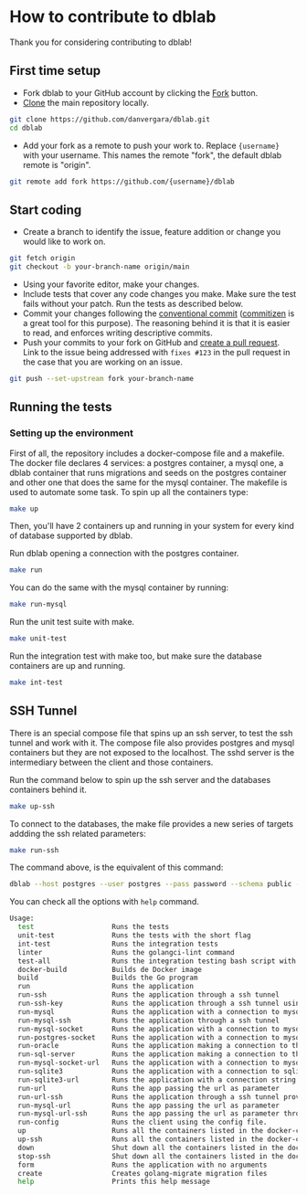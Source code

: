 # How to contribute to dblab

Thank you for considering contributing to dblab!

## First time setup

- Fork dblab to your GitHub account by clicking the [Fork](https://github.com/danvergara/dblab/fork) button.
- [Clone](https://docs.github.com/en/github/getting-started-with-github/fork-a-repo#step-2-create-a-local-clone-of-your-fork) the main repository locally.

```bash
git clone https://github.com/danvergara/dblab.git
cd dblab
```

- Add your fork as a remote to push your work to. Replace ``{username}`` with your username. This names the remote "fork", the  default dblab remote is "origin".

```bash
git remote add fork https://github.com/{username}/dblab
```

## Start coding

- Create a branch to identify the issue, feature addition or change you would like to work on.

```bash
git fetch origin
git checkout -b your-branch-name origin/main
```

- Using your favorite editor, make your changes.
- Include tests that cover any code changes you make. Make sure the
  test fails without your patch. Run the tests as described below.
- Commit your changes following the [conventional commit](https://www.conventionalcommits.org/en/v1.0.0/) ([commitizen](https://github.com/commitizen-tools/commitizen) is a great tool for this purpose). The reasoning behind it is that it is easier to read, and enforces writing descriptive commits.
- Push your commits to your fork on GitHub and
  [create a pull request](https://docs.github.com/en/github/collaborating-with-issues-and-pull-requests/creating-a-pull-request). Link to the issue being addressed with
  ``fixes #123`` in the pull request in the case that you are working on an issue.

```bash
git push --set-upstream fork your-branch-name
```

## Running the tests

### Setting up the environment

First of all, the repository includes a docker-compose file and a makefile. The docker file declares 4 services: a postgres container, a mysql one, a dblab container that runs migrations and seeds on the postgres container and other one that does the same for the mysql container. The makefile is used to automate some task. To spin up all the containers type:

```bash
make up
```

Then, you'll have 2 containers up and running in your system for every kind of database supported by dblab.

Run dblab opening a connection with the postgres container.

```bash
make run
```

You can do the same with the mysql container by running:

```bash
make run-mysql
```

Run the unit test suite with make.

```bash
make unit-test
```

Run the integration test with make too, but make sure the database containers are up and running.

```bash
make int-test
```

## SSH Tunnel

There is an special compose file that spins up an ssh server, to test the ssh tunnel and work with it. The compose file also provides postgres and mysql containers but they are not exposed to the localhost. The sshd server is the intermediary between the client and those containers.

Run the command below to spin up the ssh server and the databases containers behind it.

```bash
make up-ssh
```

To connect to the databases, the make file provides a new series of targets addding the ssh related parameters:

```bash
make run-ssh
```

The command above, is the equivalent of this command:

```bash
dblab --host postgres --user postgres --pass password --schema public --ssl disable --port 5432 --driver postgres --limit 50 --ssh-host localhost --ssh-port 2222 --ssh-user root --ssh-pass root
```

You can check all the options with `help` command.

```bash
Usage:
  test                   Runs the tests
  unit-test              Runs the tests with the short flag
  int-test               Runs the integration tests
  linter                 Runs the golangci-lint command
  test-all               Runs the integration testing bash script with different database docker image versions
  docker-build           Builds de Docker image
  build                  Builds the Go program
  run                    Runs the application
  run-ssh                Runs the application through a ssh tunnel
  run-ssh-key            Runs the application through a ssh tunnel using a private key file
  run-mysql              Runs the application with a connection to mysql
  run-mysql-ssh          Runs the application through a ssh tunnel
  run-mysql-socket       Runs the application with a connection to mysql through a socket file. In this example the socke file is located in /var/lib/mysql/mysql.sock.
  run-postgres-socket    Runs the application with a connection to mysql through a socket file. In this example the socke file is located in /var/lib/mysql/mysql.sock.
  run-oracle             Runs the application making a connection to the Oracle database
  run-sql-server         Runs the application making a connection to the SQL Server database
  run-mysql-socket-url   Runs the application with a connection to mysql through a socket file. In this example the socke file is located in /var/lib/mysql/mysql.sock.
  run-sqlite3            Runs the application with a connection to sqlite3
  run-sqlite3-url        Runs the application with a connection string to sqlite3
  run-url                Runs the app passing the url as parameter
  run-url-ssh            Runs the application through a ssh tunnel providing the url as parameter
  run-mysql-url          Runs the app passing the url as parameter
  run-mysql-url-ssh      Runs the app passing the url as parameter through a ssh tunnel providing the url as parameter
  run-config             Runs the client using the config file.
  up                     Runs all the containers listed in the docker-compose.yml file
  up-ssh                 Runs all the containers listed in the docker-compose.ssh.yml file to test the ssh tunnel
  down                   Shut down all the containers listed in the docker-compose.yml file
  stop-ssh               Shut down all the containers listed in the docker-compose.ssh.yml file
  form                   Runs the application with no arguments
  create                 Creates golang-migrate migration files
  help                   Prints this help message
```
